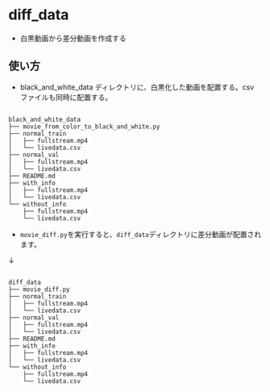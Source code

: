 # diff_data

- 白黒動画から差分動画を作成する

## 使い方

- black_and_white_data ディレクトリに、白黒化した動画を配置する。csv ファイルも同時に配置する。

```

black_and_white_data
├── movie_from_color_to_black_and_white.py
├── normal_train
│   ├── fullstream.mp4
│   └── livedata.csv
├── normal_val
│   ├── fullstream.mp4
│   └── livedata.csv
├── README.md
├── with_info
│   ├── fullstream.mp4
│   └── livedata.csv
└── without_info
    ├── fullstream.mp4
    └── livedata.csv

```

- `movie_diff.py`を実行すると、`diff_data`ディレクトリに差分動画が配置されます。

↓

```

diff_data
├── movie_diff.py
├── normal_train
│   ├── fullstream.mp4
│   └── livedata.csv
├── normal_val
│   ├── fullstream.mp4
│   └── livedata.csv
├── README.md
├── with_info
│   ├── fullstream.mp4
│   └── livedata.csv
└── without_info
    ├── fullstream.mp4
    └── livedata.csv

```
